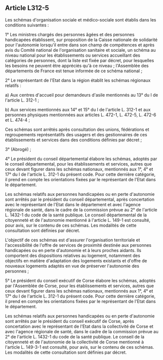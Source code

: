 ## Article L312-5

Les schémas d'organisation sociale et médico-sociale sont établis dans les conditions suivantes :

1° Les ministres chargés des personnes âgées et des personnes handicapées établissent, sur proposition
de la Caisse nationale de solidarité pour l'autonomie lorsqu'il entre dans son champ de compétences et
après avis du Comité national de l'organisation sanitaire et sociale, un schéma au niveau national pour les
établissements ou services accueillant des catégories de personnes, dont la liste est fixée par décret, pour
lesquelles les besoins ne peuvent être appréciés qu'à ce niveau ; l'Assemblée des départements de France est
tenue informée de ce schéma national ;

2° Le représentant de l'Etat dans la région établit les schémas régionaux relatifs :

a) Aux centres d'accueil pour demandeurs d'asile mentionnés au 13° du I de l'article L. 312-1 ;

b) Aux services mentionnés aux 14° et 15° du I de l'article L. 312-1 et aux personnes physiques mentionnées
aux articles L. 472-1, L. 472-5, L. 472-6 et L. 474-4 ;

Ces schémas sont arrêtés après consultation des unions, fédérations et regroupements représentatifs des
usagers et des gestionnaires de ces établissements et services dans des conditions définies par décret ;

3° (Abrogé) ;

4° Le président du conseil départemental élabore les schémas, adoptés par le conseil départemental, pour
les établissements et services, autres que ceux devant figurer dans les schémas nationaux, mentionnés aux
1°, 4° et 17° du I de l'article L. 312-1 du présent code. Pour cette dernière catégorie, il prend en compte les
orientations fixées par le représentant de l'Etat dans le département.

Les schémas relatifs aux personnes handicapées ou en perte d'autonomie sont arrêtés par le président du
conseil départemental, après concertation avec le représentant de l'Etat dans le département et avec l'agence
régionale de santé, dans le cadre de la commission prévue au 2° de l'article L. 1432-1 du code de la santé
publique. Le conseil départemental de la citoyenneté et de l'autonomie mentionné à l'article L. 149-1 est
consulté, pour avis, sur le contenu de ces schémas. Les modalités de cette consultation sont définies par
décret.


L'objectif de ces schémas est d'assurer l'organisation territoriale et l'accessibilité de l'offre de services
de proximité destinée aux personnes handicapées ou en perte d'autonomie et à leurs proches aidants.
Ils comportent des dispositions relatives au logement, notamment des objectifs en matière d'adaptation
des logements existants et d'offre de nouveaux logements adaptés en vue de préserver l'autonomie des
personnes ;

5° Le président du conseil exécutif de Corse élabore les schémas, adoptés par l'Assemblée de Corse, pour
les établissements et services, autres que ceux devant figurer dans les schémas nationaux, mentionnés aux
1°, 4° et 17° du I de l'article L. 312-1 du présent code. Pour cette dernière catégorie, il prend en compte les
orientations fixées par le représentant de l'Etat dans le département.

Les schémas relatifs aux personnes handicapées ou en perte d'autonomie sont arrêtés par le président du
conseil exécutif de Corse, après concertation avec le représentant de l'Etat dans la collectivité de Corse et
avec l'agence régionale de santé, dans le cadre de la commission prévue au 2° de l'article L. 1432-1 du code
de la santé publique. Le conseil de la citoyenneté et de l'autonomie de la collectivité de Corse mentionné à
l'article L. 149-3-1 est consulté, pour avis, sur le contenu de ces schémas. Les modalités de cette consultation
sont définies par décret.

